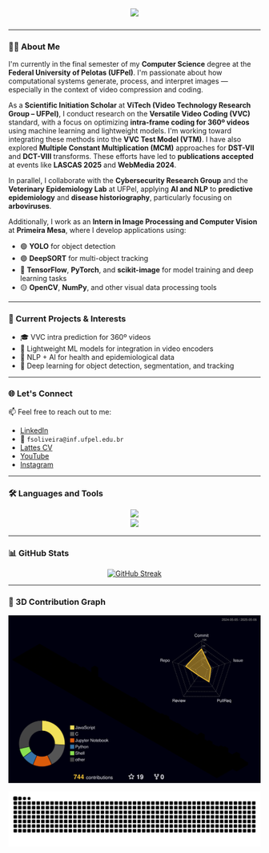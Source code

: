 <h1 align="center">
  <img src="https://readme-typing-svg.demolab.com?font=Fira+Code&weight=600&size=24&pause=1000&color=00FF00&center=true&vCenter=true&random=false&width=435&lines=Transforming+Ideas+into+Code" />
</h1>

---

### 👨‍💻 About Me

I'm currently in the final semester of my **Computer Science** degree at the **Federal University of Pelotas (UFPel)**. I'm passionate about how computational systems generate, process, and interpret images — especially in the context of video compression and coding.

As a **Scientific Initiation Scholar** at **ViTech (Video Technology Research Group – UFPel)**, I conduct research on the **Versatile Video Coding (VVC)** standard, with a focus on optimizing **intra-frame coding for 360º videos** using machine learning and lightweight models. I'm working toward integrating these methods into the **VVC Test Model (VTM)**. I have also explored **Multiple Constant Multiplication (MCM)** approaches for **DST-VII** and **DCT-VIII** transforms. These efforts have led to **publications accepted** at events like **LASCAS 2025** and **WebMedia 2024**.

In parallel, I collaborate with the **Cybersecurity Research Group** and the **Veterinary Epidemiology Lab** at UFPel, applying **AI and NLP** to **predictive epidemiology** and **disease historiography**, particularly focusing on **arboviruses**.

Additionally, I work as an **Intern in Image Processing and Computer Vision** at **Primeira Mesa**, where I develop applications using:
- 🟢 **YOLO** for object detection  
- 🟣 **DeepSORT** for multi-object tracking  
- 🔵 **TensorFlow**, **PyTorch**, and **scikit-image** for model training and deep learning tasks  
- 🟡 **OpenCV**, **NumPy**, and other visual data processing tools  

---

### 🧪 Current Projects & Interests
- 🎓 VVC intra prediction for 360º videos
- 🔬 Lightweight ML models for integration in video encoders
- 🧠 NLP + AI for health and epidemiological data
- 🧩 Deep learning for object detection, segmentation, and tracking

---

### 🌐 Let's Connect

📫 Feel free to reach out to me:  
- [LinkedIn](https://www.linkedin.com/in/franklin-oliveira12/)  
- 📧 `fsoliveira@inf.ufpel.edu.br`  
- [Lattes CV](https://lattes.cnpq.br/2871228093388049)  
- [YouTube](https://www.youtube.com/@franklinsalesdeoliveira472)  
- [Instagram](https://www.instagram.com/frankl_sales/)  

---

### 🛠️ Languages and Tools

<div align="center">
    <img src="https://skillicons.dev/icons?i=python,pytorch,tensorflow,opencv,numpy,scikit-learn,html,css,js,nodejs" /><br>
    <img src="https://skillicons.dev/icons?i=c,cpp,cs,java,rust,haskell,bash,mysql,postgres,git,github" /><br>
</div>

---

### 📊 GitHub Stats

<div align="center">
  <a href="https://git.io/streak-stats">
    <img src="https://streak-stats.demolab.com?user=Frankl1sales&theme=buefy-dark&hide_border=true&exclude_days=Sun%2CSat" alt="GitHub Streak" />
  </a>
</div>

---

### 🧩 3D Contribution Graph

![3D Contributions](profile-3d-contrib/profile-night-rainbow.svg)

![trophy](https://raw.githubusercontent.com/ayangweb/ayangweb/master/assets/github-contribution-grid-snake-dark.svg)
